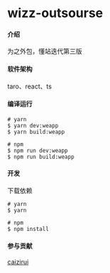 # wizz-outsourse

#### 介绍
为之外包，懂站迭代第三版

#### 软件架构
taro、react、ts


#### 编译运行
```
# yarn
$ yarn dev:weapp
$ yarn build:weapp

# npm
$ npm run dev:weapp
$ npm run build:weapp
```

#### 开发
下载依赖
```
# yarn
$ yarn

# npm
$ npm install
```

#### 参与贡献
[caizirui](https://gitee.com/caizirui)